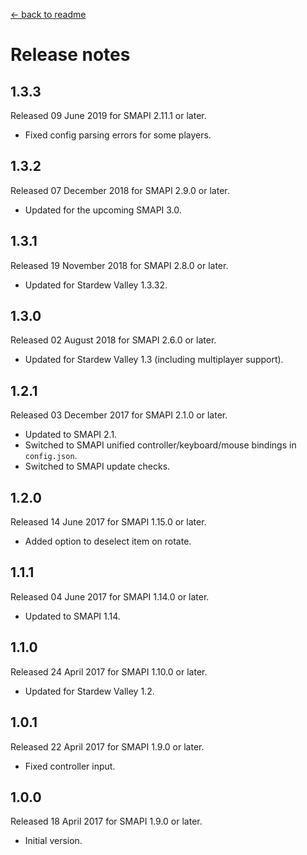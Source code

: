 ﻿[← back to readme](README.md)

# Release notes
## 1.3.3
Released 09 June 2019 for SMAPI 2.11.1 or later.

* Fixed config parsing errors for some players.

## 1.3.2
Released 07 December 2018 for SMAPI 2.9.0 or later.

* Updated for the upcoming SMAPI 3.0.

## 1.3.1
Released 19 November 2018 for SMAPI 2.8.0 or later.

* Updated for Stardew Valley 1.3.32.

## 1.3.0
Released 02 August 2018 for SMAPI 2.6.0 or later.

* Updated for Stardew Valley 1.3 (including multiplayer support).

## 1.2.1
Released 03 December 2017 for SMAPI 2.1.0 or later.

* Updated to SMAPI 2.1.
* Switched to SMAPI unified controller/keyboard/mouse bindings in `config.json`.
* Switched to SMAPI update checks.

## 1.2.0
Released 14 June 2017 for SMAPI 1.15.0 or later.

* Added option to deselect item on rotate.

## 1.1.1
Released 04 June 2017 for SMAPI 1.14.0 or later.

* Updated to SMAPI 1.14.

## 1.1.0
Released 24 April 2017 for SMAPI 1.10.0 or later.

* Updated for Stardew Valley 1.2.

## 1.0.1
Released 22 April 2017 for SMAPI 1.9.0 or later.

* Fixed controller input.

## 1.0.0
Released 18 April 2017 for SMAPI 1.9.0 or later.

* Initial version.
